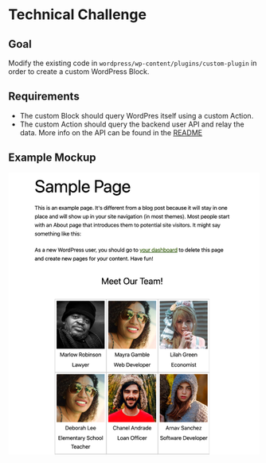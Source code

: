 # Technical Challenge

## Goal

Modify the existing code in `wordpress/wp-content/plugins/custom-plugin` in order to create a custom WordPress Block.

## Requirements

- The custom Block should query WordPres itself using a custom Action.
- The custom Action should query the backend user API and relay the data. More info on the API can be found in the [README](README.md)

## Example Mockup

![Example](img/example.png)
